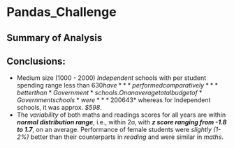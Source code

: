 # Pandas_Challenge
## Summary of Analysis

## Conclusions:
- Medium size (1000 - 2000) *Independent* schools with per student spending range less than $630 have ***performed comparatively*** better than *Government* schools. On an average total budget of *Government schools* were ***200% higher*** than the Independent schools with an average per student spending of *$643* whereas for Independent schools, it was approx. *$598*.
- The *variability* of both maths and readings scores for all years are within ***normal distribution range***, i.e., within 2σ, with ***z score ranging from -1.8 to 1.7***, on an average. Performance of female students were *slightly (1-2%)* better than their counterparts in *reading* and were similar in *maths*.
